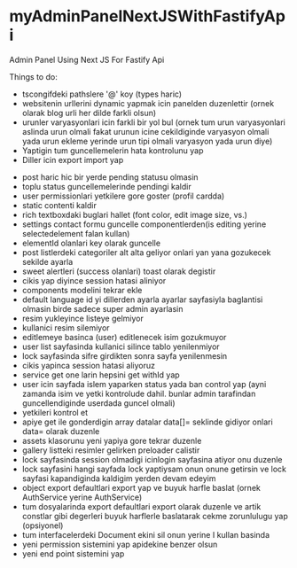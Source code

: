 # myAdminPanelNextJSWithFastifyApi
Admin Panel Using Next JS For Fastify Api

Things to do:
- tscongifdeki pathslere '@' koy (types haric)
- websitenin urllerini dynamic yapmak icin panelden duzenlettir (ornek olarak blog urli her dilde farkli olsun)
- urunler varyasyonlari icin farkli bir yol bul (ornek tum urun varyasyonlari aslinda urun olmali fakat urunun icine cekildiginde varyasyon olmali yada urun ekleme yerinde urun tipi olmali varyasyon yada urun diye)
- Yaptigin tum guncellemelerin hata kontrolunu yap
- Diller icin export import yap

+ post haric hic bir yerde pending statusu olmasin
+ toplu status guncellemelerinde pendingi kaldir
+ user permissionlari yetkilere gore goster (profil cardda)
+ static contenti kaldir
+ rich textboxdaki buglari hallet (font color, edit image size, vs.)
+ settings contact formu guncelle componentlerden(is editing yerine selectedelement falan kullan)
+ elementId olanlari key olarak guncelle
+ post listlerdeki categoriler alt alta geliyor onlari yan yana gozukecek sekilde ayarla
+ sweet alertleri (success olanlari) toast olarak degistir
+ cikis yap diyince session hatasi aliniyor
+ components modelini tekrar ekle
+ default language id yi dillerden ayarla ayarlar sayfasiyla baglantisi olmasin birde sadece super admin ayarlasin
+ resim yukleyince listeye gelmiyor
+ kullanici resim silemiyor
+ editlemeye basinca (user) editlenecek isim gozukmuyor
+ user list sayfasinda kullanici silince tablo yenilenmiyor
+ lock sayfasinda sifre girdikten sonra sayfa yenilenmesin
+ cikis yapinca session hatasi aliyoruz
+ service get one larin hepsini get withId yap
+ user icin sayfada islem yaparken status yada ban control yap (ayni zamanda isim ve yetki kontrolude dahil. bunlar admin tarafindan guncellendiginde userdada guncel olmali)
+ yetkileri kontrol et
+ apiye get ile gonderdigin array datalar data[]= seklinde gidiyor onlari data= olarak duzenle
+ assets klasorunu yeni yapiya gore tekrar duzenle
+ gallery listteki resimler gelirken preloader calistir
+ lock sayfasinda session olmadigi icinlogin sayfasina atiyor onu duzenle
+ lock sayfasini hangi sayfada lock yaptiysam onun onune getirsin ve lock sayfasi kapandiginda kaldigim yerden devam edeyim
+ object export defaultlari export yap ve buyuk harfle baslat (ornek AuthService yerine AuthService)
+ tum dosyalarinda export defaultlari export olarak duzenle ve artik constlar gibi degerleri buyuk harflerle baslatarak cekme zorunlulugu yap (opsiyonel)
+ tum interfacelerdeki Document ekini sil onun yerine I kullan basinda
+ yeni permission sistemini yap apidekine benzer olsun
+ yeni end point sistemini yap

